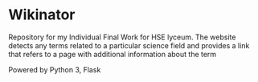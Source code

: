 # Wikinator
Repository for my Individual Final Work for HSE lyceum.
The website detects any terms related to a particular science field and provides a link that refers to a page with additional information about the term

Powered by Python 3, Flask
